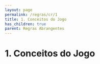 ```yaml
---
layout: page
permalink: /regras/cr/1
title: 1. Conceitos do Jogo
has_children: true
parent: Regras Abrangentes
---
```


# 1. Conceitos do Jogo